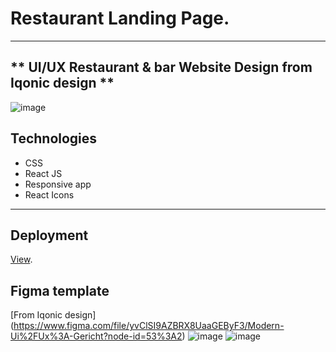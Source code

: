 # Restaurant Landing Page.

---

## ** UI/UX Restaurant & bar  Website Design from Iqonic design **
![image](https://user-images.githubusercontent.com/88896840/214142469-38025d1c-6427-47ae-a4f2-b5d122c49b90.png)
## Technologies 
+ CSS
+ React JS 
+ Responsive app
+ React Icons

---

## Deployment
[View](https://anmaiden.github.io/restaurant-app/).

## Figma template 
[From Iqonic design] (https://www.figma.com/file/yvClSI9AZBRX8UaaGEByF3/Modern-Ui%2FUx%3A-Gericht?node-id=53%3A2)
![image](https://user-images.githubusercontent.com/88896840/214147165-6c2d29ef-8ac1-400f-8137-f1b931d81412.png)
![image](https://user-images.githubusercontent.com/88896840/214147200-dca0f090-77b1-4931-a924-9fbb9c92f0f1.png)

 


